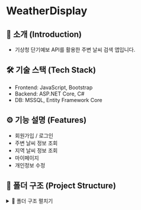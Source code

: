 # WeatherDisplay

## 📌 소개 (Introduction)
- 기상청 단기예보 API를 활용한 주변 날씨 검색 앱입니다.

## 🛠️ 기술 스택 (Tech Stack)
- Frontend: JavaScript, Bootstrap
- Backend: ASP.NET Core, C#
- DB: MSSQL, Entity Framework Core

## ⚙️ 기능 설명 (Features)
- 회원가입 / 로그인
- 주변 날씨 정보 조회
- 지역 날씨 정보 조회
- 마이페이지
- 개인정보 수정

## 📂 폴더 구조 (Project Structure)
<details> 
<summary>📁 폴더 구조 펼치기</summary>

</details> 

